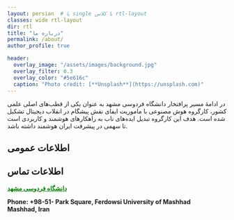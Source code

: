 ```yaml
---
layout: persian  # یا single با کلاس rtl-layout
classes: wide rtl-layout
dir: rtl
title: "درباره ما"
permalink: /about/
author_profile: true

header:
  overlay_image: "/assets/images/background.jpg"
  overlay_filter: 0.3
  overlay_color: "#5e616c"
  caption: "Photo credit: [**Unsplash**](https://unsplash.com)"
---
```



در ادامۀ مسیر پرافتخار دانشگاه فردوسی مشهد به عنوان یکی از قطب‌های اصلی علمی کشور، کارگروه هوش مصنوعی با ماموریت ایفای نقش پیشگام در انقلاب دیجیتال تشکیل شده است. هدف این کارگروه تبدیل ایده‌های ناب به راهکارهای هوشمند و کاربردی است تا سهمی در پیشرفت ایران هوشمند داشته باشد.




## اطلاعات عمومی



## اطلاعات تماس

<a href="https://www.um.ac.ir/" style="text-decoration:underline; color:green;" target="_blank"><strong>دانشگاه فردوسی مشهد</strong></a> 

<div class="english-text">

<strong>

Phone: +98-51- 
Park Square, Ferdowsi University of Mashhad  
Mashhad, Iran

</strong>
</div>


 



